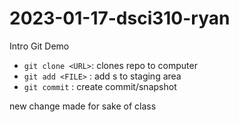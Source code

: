 # 2023-01-17-dsci310-ryan
Intro Git Demo


- `git clone <URL>`: clones repo to computer
- `git add <FILE>` : add <FILE>s to staging area
- `git commit` : create commit/snapshot


new change made for sake of class